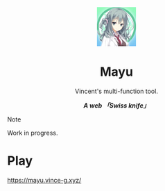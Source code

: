 <div align="center">
    <img src="./assets/img/mayu.png" style="height: 90px;"/>
    <h1>Mayu</h1>
    <p>Vincent's multi-function tool.</p>
    <b><i>A web 「Swiss knife」</i></b>
</div>

> [!NOTE]
> Work in progress.

# Play

https://mayu.vince-g.xyz/
